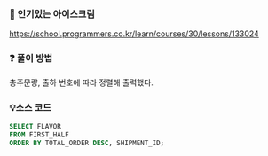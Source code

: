 ### 🔗 인기있는 아이스크림
https://school.programmers.co.kr/learn/courses/30/lessons/133024

### ❓ 풀이 방법
총주문량, 출하 번호에 따라 정렬해 출력했다.

### 💡소스 코드
````sql
SELECT FLAVOR
FROM FIRST_HALF
ORDER BY TOTAL_ORDER DESC, SHIPMENT_ID;
````